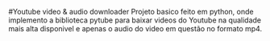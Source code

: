 #Youtube video & audio downloader
Projeto basico feito em python, onde implemento a biblioteca pytube para baixar videos do Youtube na qualidade mais alta disponivel e apenas o audio do video em questão no formato mp4.

